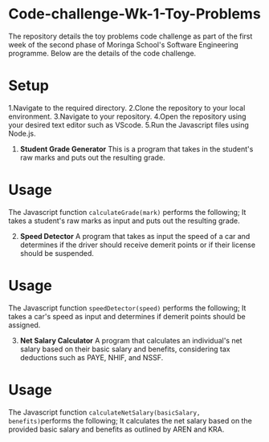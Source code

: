 # Code-challenge-Wk-1-Toy-Problems
The repository details the toy problems code challenge as part of the first week of the second phase of Moringa School's Software Engineering programme.
Below are the details of the code challenge.

# Setup
1.Navigate to the required directory.
2.Clone the repository to your local environment.
3.Navigate to your repository.
4.Open the repository using your desired text editor such as VScode.
5.Run the Javascript files using Node.js.

1. **Student Grade Generator**
 This is a program that takes in the student's raw marks and puts out the resulting grade.

# Usage
The Javascript function `calculateGrade(mark)` performs the following;
It takes a student's raw marks as input and puts out the resulting grade.

2. **Speed Detector**
 A program that takes as input the speed of a car and determines if the driver should receive demerit points or if their license should be suspended.

 # Usage
 The Javascript function `speedDetector(speed)` performs the following;
 It takes a car's speed as input and determines if demerit points should be assigned.

3. **Net Salary Calculator**
A program that calculates an individual's net salary based on their basic salary and benefits, considering tax deductions such as PAYE, NHIF, and NSSF.

# Usage
The Javascript function `calculateNetSalary(basicSalary, benefits)`performs the following;
It calculates the net salary based on the provided basic salary and benefits as outlined by AREN and KRA.



